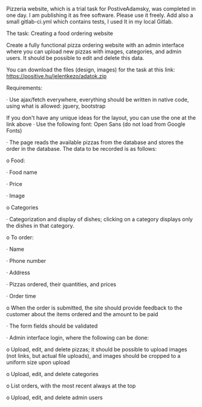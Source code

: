 Pizzeria website, which is a trial task for PostiveAdamsky, was completed in one day. I am publishing it as free software. Please use it freely.
Add also a small gitlab-ci.yml which contains tests, I used It in my local Gitlab.

The task: Creating a food ordering website

Create a fully functional pizza ordering website with an admin interface where you can upload new pizzas with images, categories, and admin users. It should be possible to edit and delete this data.

You can download the files (design, images) for the task at this link: https://positive.hu/jelentkezo/adatok.zip

 

Requirements:

·                    Use ajax/fetch everywhere, everything should be written in native code, using what is allowed: jquery, bootstrap

If you don't have any unique ideas for the layout, you can use the one at the link above
·                    Use the following font: Open Sans (do not load from Google Fonts)

·                    The page reads the available pizzas from the database and stores the order in the database. The data to be recorded is as follows:

o        Food:

·                    Food name

·                    Price

·                    Image

o        Categories

·                    Categorization and display of dishes; clicking on a category displays only the dishes in that category.

o        To order:

·                    Name

·                    Phone number

·                    Address

·                    Pizzas ordered, their quantities, and prices

·                    Order time

o        When the order is submitted, the site should provide feedback to the customer about the items ordered and the amount to be paid

·                    The form fields should be validated

·                     Admin interface login, where the following can be done:

o         Upload, edit, and delete pizzas; it should be possible to upload images (not links, but actual file uploads), and images should be cropped to a uniform size upon upload

o        Upload, edit, and delete categories

o        List orders, with the most recent always at the top

o        Upload, edit, and delete admin users
